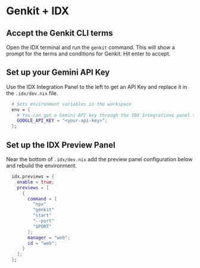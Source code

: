 # Genkit + IDX

## Accept the Genkit CLI terms
Open the IDX terminal and run the `genkit` command. This will show a prompt for the terms and conditions for Genkit. Hit enter to accept.

## Set up your Gemini API Key
Use the IDX Integration Panel to the left to get an API Key and replace it in the `.idx/dev.nix` file.

```nix
  # Sets environment variables in the workspace
  env = {
    # You can get a Gemini API key through the IDX Integrations panel to the left!
    GOOGLE_API_KEY = "<your-api-key>";
  };
```

## Set up the IDX Preview Panel

Near the bottom of `.idx/dev.nix` add the preview panel configuration below and rebuild the environment.

```nix
  idx.previews = {
    enable = true;
    previews = [
      {
        command = [
          "npx"
          "genkit"
          "start"
          "--port"
          "$PORT"
        ];
        manager = "web";
        id = "web";
      }
    ];
  };
```
